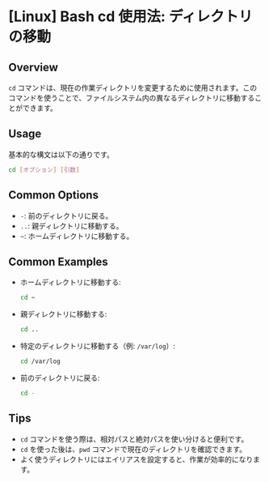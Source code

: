 # [Linux] Bash cd 使用法: ディレクトリの移動

## Overview
`cd` コマンドは、現在の作業ディレクトリを変更するために使用されます。このコマンドを使うことで、ファイルシステム内の異なるディレクトリに移動することができます。

## Usage
基本的な構文は以下の通りです。

```bash
cd [オプション] [引数]
```

## Common Options
- `-`: 前のディレクトリに戻る。
- `..`: 親ディレクトリに移動する。
- `~`: ホームディレクトリに移動する。

## Common Examples
- ホームディレクトリに移動する:
  ```bash
  cd ~
  ```

- 親ディレクトリに移動する:
  ```bash
  cd ..
  ```

- 特定のディレクトリに移動する（例: `/var/log`）:
  ```bash
  cd /var/log
  ```

- 前のディレクトリに戻る:
  ```bash
  cd -
  ```

## Tips
- `cd` コマンドを使う際は、相対パスと絶対パスを使い分けると便利です。
- `cd` を使った後は、`pwd` コマンドで現在のディレクトリを確認できます。
- よく使うディレクトリにはエイリアスを設定すると、作業が効率的になります。